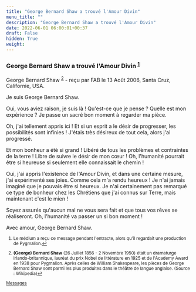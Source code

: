 ```yaml
---
title: "George Bernard Shaw a trouvé l'Amour Divin"
menu_title: ""
description: "George Bernard Shaw a trouvé l'Amour Divin"
date: 2022-06-01 06:00:01+00:37
draft: False
hidden: True
weight:
---
```

### George Bernard Shaw a trouvé l'Amour Divin <sup id="a1">[1](#f1)</sup>

George Bernard Shaw <sup id="a2">[2](#f2)</sup> - reçu par FAB le 13 Août 2006, Santa Cruz, Californie, USA.

Je suis George Bernard Shaw.

Oui, vous aviez raison, je suis là ! Qu'est-ce que je pense ? Quelle est mon expérience ? Je passe un sacré bon moment à regarder ma pièce.

Oh, j'ai tellement appris ici ! Et si un esprit a le désir de progresser, les possibilités sont infinies ! J'étais très désireux de tout cela, alors j'ai progressé.

Et mon bonheur a été si grand ! Libéré de tous les problèmes et contraintes de la terre ! Libre de suivre le désir de mon cœur ! Oh, l'humanité pourrait être si heureuse si seulement elle connaissait le chemin !

Oui, j'ai appris l'existence de l'Amour Divin, et dans une certaine mesure, j'ai expérimenté ses joies. Comme cela m'a rendu heureux ! Je n'ai jamais imaginé que je pouvais être si heureux. Je n'ai certainement pas remarqué ce type de bonheur chez les Chrétiens que j'ai connus sur Terre, mais maintenant c'est le mien !

Soyez assurés qu'aucun mal ne vous sera fait et que tous vos rêves se réaliseront. Oh, l'humanité va passer un si bon moment !

Avec amour, George Bernard Shaw.
<small>

1. <large id="f1"> Le médium a reçu ce message pendant l'entracte, alors qu'il regardait une production de Pygmalion.[↩](#a1)

2. <large id="f2"> **(George) Bernard Shaw** (26 Juillet 1856 - 2 Novembre 1950) était un dramaturge irlando-britannique, lauréat du prix Nobel de littérature en 1925 et de l'Academy Award en 1938 pour Pygmalion. Après celles de William Shakespeare, les pièces de George Bernard Shaw sont parmi les plus produites dans le théâtre de langue anglaise. (Source : Wikipedia)[↩](#a2)

[Messages](/fr-contemporary-messages/fr-contemporary-messages-by-date-order/fr-contemporary-messages-2006)

